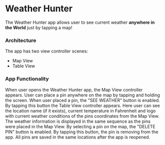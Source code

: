 # Weather Hunter
The Weather Hunter app allows user to see current weather **anywhere in the World** just by tapping a map!

### Architecture
The app has two view controller scenes:
- Map View
- Table View

### App Functionality 
When user opens the Weather Hunter app, the Map View controller appears. User can place a pin anywhere on the map by tapping and holding the screen. When user placed a pin, the "SEE WEATHER" button is enabled. By tapping this button the Table View controller appears. Here user can see the location name (if it exists), current temperature in Fahrenheit and logo with current weather conditions of the pins coordinates from the Map View. The weather information is displayed in the same sequence as the pins were placed in the Map View. By selecting a pin on the map, the "DELETE PIN" button is enabled. By tapping this button, the pin is removing from the app. All pins are saved in the same locations after the app is reopened.
